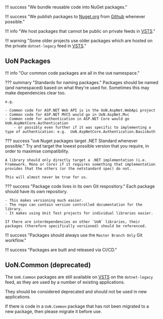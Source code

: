 !!! success "We bundle reusable code into NuGet packages."

!!! success "We publish packages to [Nuget.org] from [Github] whenever possible."

!!! info "We host packages that cannot be public on private feeds in [VSTS]."

!!! warning "Some older projects use older packages which are hosted on the private `dotnet-legacy` feed in [VSTS]."

## UoN Packages

!!! info "Our common code packages are all in the `UoN` namespace."

??? summary "Standards for naming packages."
    Packages should be named (and namespaced) based on what they're used for. Sometimes this may make dependencies clear too.

    e.g.

    - Common code for ASP.NET Web API is in the UoN.AspNet.WebApi project
    - Common code for ASP.NET MVC5 would go in UoN.AspNet.Mvc
    - Common code for authentication in ASP.NET Core would go UoN.AspNetCore.Authentication
        - or possibly even further if it was specific to implementing a type of authentication: e.g.  UoN.AspNetCore.Authentication.BasicAuth

??? success "`UoN` Nuget packages target .NET Standard whenever possible."
    Try and target the lowest possible version that you require, in order to maximise compatibility.

    A library should only directly target a .NET implementation (i.e. Framework, Mono or Core) if it requires something that implementation provides that the others (or the netstandard spec) do not.

    This will almost never be true for us.

??? success "Package code lives in its own Git respository."
    Each package should have its own repository.

    - This makes versioning much easier.
    - The repo can contain version controlled documentation for the library.
    - It makes using Unit Test projects for individual libraries easier.

    If there are interdependencies on other `UoN` libraries, their packages (therefore specifically versioned) should be referenced.

!!! success "Packages should always use the `Master Branch Only` Git workflow."

!!! success "Packages are built and released via CI/CD."

## UoN.Common (deprecated)

The `UoN.Common` packages are still available on [VSTS] on the `dotnet-legacy` feed, as they are used by a number of existing applications.

They should be considered deprecated and should not be used in new applications.

If there is code in a `UoN.Common` package that has not been migrated to a new package, then please migrate it before use.

[GitHub]: https://github.com
[VSTS]: https://universityofnottingham.visualstudio.com
[Nuget.org]: https://nuget.org